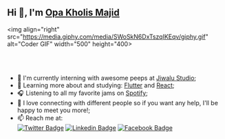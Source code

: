 ## Hi 👋, I'm [Opa Kholis Majid](https://opakholis.me)

<img align="right" src="https://media.giphy.com/media/SWoSkN6DxTszqIKEqv/giphy.gif" alt="Coder GIF" width="500" height="400>

<br><br>

- 🏢 I'm currently interning with awesome peeps at [Jiwalu Studio](https://jiwalu.id);
- 🌱 Learning more about and studying: [Flutter](https://flutter.dev) and [React](https://reactjs.org);
- 🎧 Listening to all my favorite jams on [Spotify](https://open.spotify.com/user/xil3nxol9wadm6lgyw5qv1l2h?si=QDNUS80iR4C97B-tQVLJDw);
- 💬 I love connecting with different people so if you want any help, I'll be happy to meet you more!;
- 📫 Reach me at:  
[![Twitter Badge](https://img.shields.io/badge/-Twitter-1ca0f1?style=flat-square&labelColor=1ca0f1&logo=twitter&logoColor=white&link=https://twitter.com/opakholis)](https://twitter.com/opakholis)
[![Linkedin Badge](https://img.shields.io/badge/-LinkedIn-blue?style=flat-square&logo=Linkedin&logoColor=white&link=https://www.linkedin.com/in/opakholis/)](https://www.linkedin.com/in/opakholis)
[![Facebook  Badge](https://img.shields.io/badge/Facebook-%231877F2.svg?&style=flat-square&logo=facebook&logoColor=white)](https://facebook.com/opakholis)

